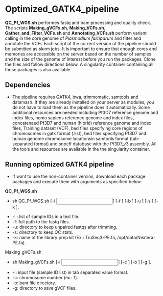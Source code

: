 # Optimized_GATK4_pipeline
**QC_Pf_WGS.sh** performes fastq and bam processing and quality check. 
The scripts **Making_gVCFs.sh**, **Making_VCFs.sh**, **Gather_and_Filter_VCFs.sh** and **Annotating_VCFs.sh** perform variant calling in the core genome of _Plasmodium falciparum_ and filter and annotate the VCFs
Each script of the current version of the pipeline should be submitted as slurm jobs. 
It is important to ensure that enough cores and memories are accessible on the server based on the number of samples and the size of the genome of interest before you run the packages. Clone the files and follow directions below.
A singularity container containing all these packages is also available.

## Dependencies

* The pipeline requires GATK4, bwa, trimmomatic, samtools and datamash. If they are already installed on your server as modules, you do not have to load them as the pipeline does it automatically. Some additional resources are needed including Pf3D7 reference genome and index files, homo sapiens reference genome and index files, concatenaed Pf3D7 and human (hibrid) reference genome and index files, Training dataset (VCF), bed files specifying core regions of chromosomes in gatk format (.list), bed files specifying Pf3D7 and human genome chromosome locationsin samtools format (tab-separated format) and snpeff database with the Pf3D7_v3 assembly. All the tools and resources are available in the the singularity container.

## Running optimized GATK4 pipeline
* If want to use the non-container version, download each package packages and execute them with arguments as specified below. 

**QC_Pf_WGS.sh**
* sh QC_Pf_WGS.sh [-i <input list>] [-f <fastq directory>] [-b <bam directory>] [-u <unpaired directory>] [-s <stat directory>] [-k <kit name>].
 
-  -i : list of sample IDs in a text file.
-  -f: full path to the fastq files.
-  -u: directory to keep unpaired fastqs after trimming.
-  -s: directory to keep QC stats.
-  -k: name of the library prep kit (Ex.: TruSeq3-PE.fa, /opt/data/Nextera-PE.fa).

Making_gVCFs.sh
* sh Making_gVCFs.sh [-i <input>] [-c <chromosome number>] [-b <bam directory>] [-g <gVCF directory>].
- -i: input file (sample ID list) in tab separated value format.
- -c: chromosome number (ex.: 1).
- -b: bam file directory.
- -g: directory to save gVCF files.

